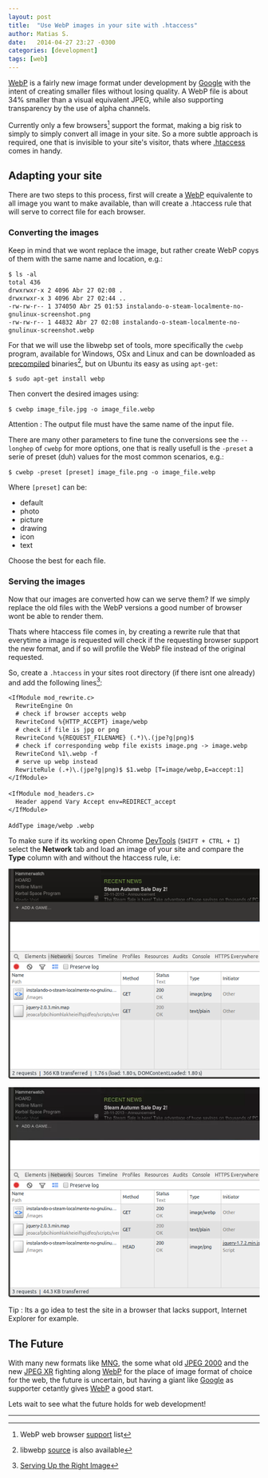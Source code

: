 ```yaml
---
layout: post
title:  "Use WebP images in your site with .htaccess"
author: Matias S.
date:   2014-04-27 23:27 -0300
categories: [development]
tags: [web]
---
```


[WebP](https://developers.google.com/speed/webp/) is a fairly new image format under development by [Google](https://developers.google.com/products/) with the intent of creating smaller files without losing quality. A WebP file is about 34% smaller than a visual equivalent JPEG, while also supporting transparency by the use of alpha channels.

Currently only a few browsers[^1] support the format, making a big risk to simply to simply convert all image in your site. So a more subtle approach is required, one that is invisible to your site's visitor, thats where [.htaccess](https://en.wikipedia.org/wiki/Htaccess) comes in handy.

## Adapting your site

There are two steps to this process, first will create a [WebP](https://developers.google.com/speed/webp/) equivalente to all image you want to make available, than will create a .htaccess rule that will serve to correct file for each browser.

### Converting the images

Keep in mind that we wont replace the image, but rather create WebP copys of them with the same name and location, e.g.:

```console
$ ls -al
total 436
drwxrwxr-x 2 4096 Abr 27 02:08 .
drwxrwxr-x 3 4096 Abr 27 02:44 ..
-rw-rw-r-- 1 374050 Abr 25 01:53 instalando-o-steam-localmente-no-gnulinux-screenshot.png
-rw-rw-r-- 1 44832 Abr 27 02:08 instalando-o-steam-localmente-no-gnulinux-screenshot.webp
```

For that we will use the libwebp set of tools, more specifically the `cwebp` program, available for Windows, OSx and Linux and can be downloaded as [precompiled](https://developers.google.com/speed/webp/docs/precompiled) binaries[^2], but on Ubuntu its easy as using `apt-get`:

```console
$ sudo apt-get install webp
```

Then convert the desired images using:

```console
$ cwebp image_file.jpg -o image_file.webp
```

Attention
: The output file must have the same name of the input file.

There are many other parameters to fine tune the conversions see the `--longhep` of `cwebp` for more options, one that is really usefull is the `-preset` a serie of preset (duh) values for the most common scenarios, e.g.:

```console
$ cwebp -preset [preset] image_file.png -o image_file.webp
```

Where `[preset]` can be:

- default
- photo
- picture
- drawing
- icon
- text

Choose the best for each file.

### Serving the images

Now that our images are converted how can we serve them? If we simply replace the old files with the WebP versions a good number of browser wont be able to render them.

Thats where htaccess file comes in, by creating a rewrite rule that that everytime a image is requested will check if the requesting browser support the new format, and if so will profile the WebP file instead of the original requested.

So, create a `.htaccess` in your sites root directory (if there isnt one already) and add the following lines[^3]:

```apacheconf
<IfModule mod_rewrite.c>
  RewriteEngine On
  # check if browser accepts webp
  RewriteCond %{HTTP_ACCEPT} image/webp
  # check if file is jpg or png
  RewriteCond %{REQUEST_FILENAME} (.*)\.(jpe?g|png)$
  # check if corresponding webp file exists image.png -> image.webp
  RewriteCond %1\.webp -f
  # serve up webp instead
  RewriteRule (.+)\.(jpe?g|png)$ $1.webp [T=image/webp,E=accept:1]
</IfModule>

<IfModule mod_headers.c>
  Header append Vary Accept env=REDIRECT_accept
</IfModule>

AddType image/webp .webp
```

To make sure if its working open Chrome [DevTools](https://developers.google.com/chrome-developer-tools/) (`SHIFT + CTRL + I`) select the **Network** tab and load an image of your site and compare the **Type** column with and without the htaccess rule, i.e:

![Without support to WebP](/assets/using-webp-images-on-your-site-with-htaccess-without.png)

![With support to WebP](/assets/using-webp-images-on-your-site-with-htaccess-with.png)

Tip
: Its a go idea to test the site in a browser that lacks support, Internet Explorer for example.

## The Future

With many new formats like [MNG](https://en.wikipedia.org/wiki/Multiple-image_Network_Graphics), the some what old [JPEG 2000](https://en.wikipedia.org/wiki/JPEG_2000) and the new [JPEG XR](https://en.wikipedia.org/wiki/JPEG_XR) fighting along [WebP](https://developers.google.com/speed/webp/) for the place of image format of choice for the web, the future is uncertain, but having a giant like [Google](https://developers.google.com/products/) as supporter cetantly gives [WebP](https://developers.google.com/speed/webp/) a good start.

Lets wait to see what the future holds for web development!

---

[^1]: WebP web browser [support](https://en.wikipedia.org/wiki/WebP#Support) list
[^2]: libwebp [source](https://chromium.googlesource.com/webm/libwebp/) is also available
[^3]: [Serving Up the Right Image](http://mikevoermans.com/apache/serving-right-image-htaccess-webp)
